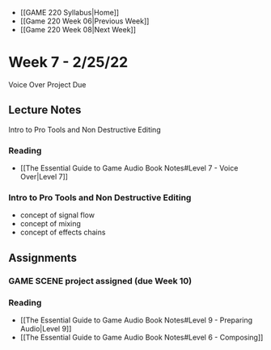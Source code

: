 - [[GAME 220 Syllabus|Home]]
- [[Game 220 Week 06|Previous Week]]
- [[Game 220 Week 08|Next Week]]

# Week 7 - 2/25/22
Voice Over Project Due

## Lecture Notes
Intro to Pro Tools and Non Destructive Editing

### Reading 
- [[The Essential Guide to Game Audio Book Notes#Level 7 - Voice Over|Level 7]]

### Intro to Pro Tools and Non Destructive Editing
- concept of signal flow
- concept of mixing
- concept of effects chains

## Assignments
### GAME SCENE project assigned (due Week 10)
### Reading
- [[The Essential Guide to Game Audio Book Notes#Level 9 - Preparing Audio|Level 9]]
- [[The Essential Guide to Game Audio Book Notes#Level 6 - Composing]]